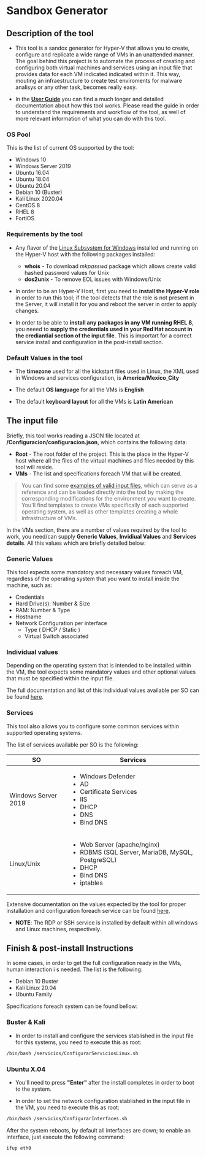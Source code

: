 # Sandbox Generator

## Description of the tool

* This tool is a sandox generator for Hyper-V that allows you to create, configure and replicate a wide range of VMs in an unattended manner. The goal behind this project is to automate the process of creating and configuring both virtual machines and services using an input file that provides data for each VM indicated indicated within it. This way, mouting an infraestructure to create test enviroments for malware analisys or any other task, becomes really easy.

* In the **[User Guide]** you can find a much longer and detailed documentation about how this tool works. Please read the guide in order to understand the requirements and workflow of the tool, as well of more relevant information of what you can do with this tool.

### OS Pool

This is the list of current OS supported by the tool:

* Windows 10
* Windows Server 2019
* Ubuntu 16.04 
* Ubuntu 18.04 
* Ubuntu 20.04 
* Debian 10 (Buster)
* Kali Linux 2020.04
* CentOS 8
* RHEL 8
* FortiOS

### Requirements by the tool

* Any flavor of the [Linux Subsystem for Windows] installed and running on the Hyper-V host with the following packages installed:

    - **whois** - To download *mkpasswd* package which allows create valid hashed password values for Unix
    - **dos2unix** - To remove EOL issues with Windows/Unix

* In order to be an Hyper-V Host, first you need to **install the Hyper-V role** in order to run this tool; if the tool detects that the role is not present in the Server, it will install it for you and reboot the server in order to apply changes.

* In order to be able to **install any packages in any VM running RHEL 8**, you neeed to **supply the credentials used in your Red Hat account in the crediantial section of the input file**. This is importart for a correct service install and configuration in the post-install section.


### Default Values in the tool

* The **timezone** used for all the kickstart files used in Linux, the XML used in Windows and services configuration, is **America/Mexico_City**

* The default **OS language** for all the VMs is **English**

* The default **keyboard layout** for all the VMs is **Latin American**



## The input file

Briefly, this tool works reading a JSON file located at **/Configuracion/configuracion.json**, which contains the following data:

* **Root** - The root folder of the project. This is the place in the Hyper-V host where all the files of the virtual machines and files needed by this tool will reside.
* **VMs** - The list and specifications foreach VM that will be created.

> You can find some [examples of valid input files], which can serve as a reference and can be loaded directly into the tool by making the corresponding modifications for the environment you want to create. 
> You'll find templates to create VMs specifically of each supported operating system, as well as other templates creating a whole infrastructure of VMs.

In the VMs section, there are a number of values required by the tool to work, you need/can supply **Generic Values**, **Invidiual Values** and **Services details**. All this values which are briefly detailed below:

### Generic Values

This tool expects some mandatory and necessary values foreach VM, regardless of the operating system that you want to install inside the machine, such as:

* Credentials
* Hard Drive(s): Number & Size  
* RAM: Number & Type 
* Hostname
* Network Configuration per interface
    * Type ( DHCP / Static )
    * Virtual Switch associated

### Individual values

Depending on the operating system that is intended to be installed within the VM, the tool expects some mandatory values and other optional values that must be specified within the input file.

The full documentation and list of this individual values available per SO can be found [here].

### Services 

This tool also allows you to configure some common services within supported operating systems.

The list of services available per SO is the following:

| SO | Services |
| ------ | ------ |
| Windows Server 2019 |  <ul><li>Windows Defender</li><li>AD</li><li>Certificate Services</li><li>IIS</li><li>DHCP</li><li>DNS</li><li>Bind DNS</li></ul> |
| Linux/Unix | <ul><li>Web Server (apache/nginx)</li><li>RDBMS (SQL Server, MariaDB, MySQL, PostgreSQL)</li><li>DHCP</li><li>Bind DNS</li><li>iptables</li></ul> |

Extensive documentation on the values expected by the tool for proper installation and configuration foreach service can be found [here][servicios].

* **NOTE**: The RDP or SSH service is installed by default within all windows and Linux machines, respectively.


## Finish & post-install Instructions

In some cases, in order to get the full configuration ready in the VMs, human interaction i
s needed. The list is the following:

* Debian 10 Buster
* Kali Linux 20.04
* Ubuntu Family

Specifications foreach system can be found bellow:


### Buster & Kali

*  In order to install and configure the services stablished in the input file for this systems, you need to execute this as root:

```sh
/bin/bash /servicios/ConfigurarServiciosLinux.sh
```

### Ubuntu X.04

* You'll need to press **"Enter"** after the install completes in order to boot to the system.

* In order to set the network configuration stablished in the input file in the VM, you need to execute this as root:

```sh
/bin/bash /servicios/ConfigurarInterfaces.sh
```

After the system reboots, by default all interfaces are down; to enable an interface, just execute the following command:

```sh
ifup eth0
```


[here]: <https://docs.google.com/spreadsheets/d/13qQsPp08ocH_j-whSafJKate7DskU9h4aBCn-lr3qTU/edit#gid=0s>
[Linux Subsystem for Windows]: <https://docs.microsoft.com/en-us/windows/wsl/install-win10> 
[examples of valid input files]: <https://github.com/barvch/generador-de-sandbox/tree/main/Configuracion/Plantillas>
[servicios]: <https://docs.google.com/spreadsheets/d/13qQsPp08ocH_j-whSafJKate7DskU9h4aBCn-lr3qTU/edit#gid=492063908>
[User Guide]: <https://github.com/barvch/generador-de-sandbox/tree/main/recursos/UserManual>
